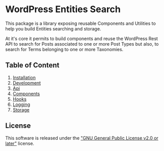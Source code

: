 # WordPress Entities Search

This package is a library exposing reusable Components and Utilities to help you build Entities searching and storage.

At it's core it permits to build components and reuse the WordPress Rest API to search for Posts associated to one or
more Post Types but also, to search for Terms belonging to one or more Taxonomies.

## Table of Content

1. [Installation](./docs/installation.md)
2. [Development](./docs/development.md)
3. [Api](./docs/api.md)
4. [Components](./docs/components.md)
5. [Hooks](./docs/hooks.md)
6. [Logging](./docs/logging.md)
7. [Storage](./docs/storage.md)

## License

This software is released under the ["GNU General Public License v2.0 or later"](./LICENSE) license.
